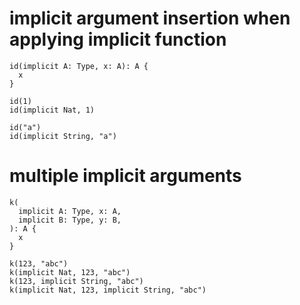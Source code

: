 # implicit argument insertion when applying implicit function

``` cicada
id(implicit A: Type, x: A): A {
  x
}

id(1)
id(implicit Nat, 1)

id("a")
id(implicit String, "a")
```

# multiple implicit arguments

``` cicada
k(
  implicit A: Type, x: A,
  implicit B: Type, y: B,
): A {
  x
}

k(123, "abc")
k(implicit Nat, 123, "abc")
k(123, implicit String, "abc")
k(implicit Nat, 123, implicit String, "abc")
```
